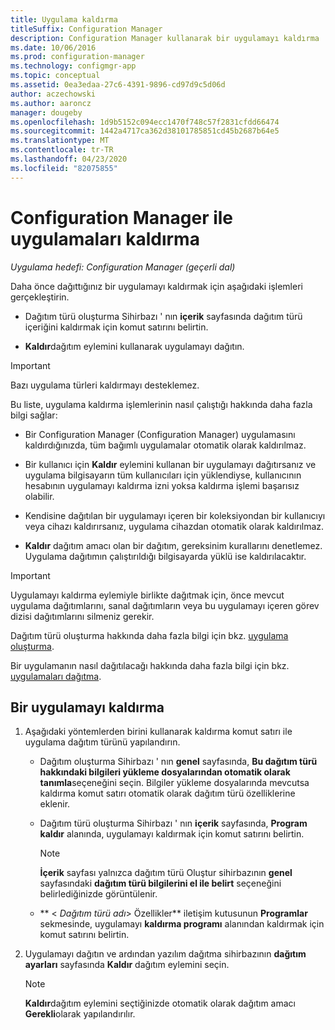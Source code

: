 ```yaml
---
title: Uygulama kaldırma
titleSuffix: Configuration Manager
description: Configuration Manager kullanarak bir uygulamayı kaldırma
ms.date: 10/06/2016
ms.prod: configuration-manager
ms.technology: configmgr-app
ms.topic: conceptual
ms.assetid: 0ea3edaa-27c6-4391-9896-cd97d9c5d06d
author: aczechowski
ms.author: aaroncz
manager: dougeby
ms.openlocfilehash: 1d9b5152c094ecc1470f748c57f2831cfdd66474
ms.sourcegitcommit: 1442a4717ca362d38101785851cd45b2687b64e5
ms.translationtype: MT
ms.contentlocale: tr-TR
ms.lasthandoff: 04/23/2020
ms.locfileid: "82075855"
---
```

# <a name="uninstall-applications-with-configuration-manager"></a>Configuration Manager ile uygulamaları kaldırma

*Uygulama hedefi: Configuration Manager (geçerli dal)*


Daha önce dağıttığınız bir uygulamayı kaldırmak için aşağıdaki işlemleri gerçekleştirin.

-   Dağıtım türü oluşturma Sihirbazı ' nın **içerik** sayfasında dağıtım türü içeriğini kaldırmak için komut satırını belirtin.  

-   **Kaldır**dağıtım eylemini kullanarak uygulamayı dağıtın.  

> [!IMPORTANT]  
> Bazı uygulama türleri kaldırmayı desteklemez.  

 Bu liste, uygulama kaldırma işlemlerinin nasıl çalıştığı hakkında daha fazla bilgi sağlar:  

-   Bir Configuration Manager (Configuration Manager) uygulamasını kaldırdığınızda, tüm bağımlı uygulamalar otomatik olarak kaldırılmaz.  

-   Bir kullanıcı için **Kaldır** eylemini kullanan bir uygulamayı dağıtırsanız ve uygulama bilgisayarın tüm kullanıcıları için yüklendiyse, kullanıcının hesabının uygulamayı kaldırma izni yoksa kaldırma işlemi başarısız olabilir.  

-   Kendisine dağıtılan bir uygulamayı içeren bir koleksiyondan bir kullanıcıyı veya cihazı kaldırırsanız, uygulama cihazdan otomatik olarak kaldırılmaz.  

-   **Kaldır** dağıtım amacı olan bir dağıtım, gereksinim kurallarını denetlemez. Uygulama dağıtımın çalıştırıldığı bilgisayarda yüklü ise kaldırılacaktır.  

> [!IMPORTANT]  
> Uygulamayı kaldırma eylemiyle birlikte dağıtmak için, önce mevcut uygulama dağıtımlarını, sanal dağıtımların veya bu uygulamayı içeren görev dizisi dağıtımlarını silmeniz gerekir. 

 Dağıtım türü oluşturma hakkında daha fazla bilgi için bkz. [uygulama oluşturma](../../apps/deploy-use/create-applications.md).  

 Bir uygulamanın nasıl dağıtılacağı hakkında daha fazla bilgi için bkz. [uygulamaları dağıtma](../../apps/deploy-use/deploy-applications.md).  

## <a name="uninstall-an-application"></a>Bir uygulamayı kaldırma  

1.  Aşağıdaki yöntemlerden birini kullanarak kaldırma komut satırı ile uygulama dağıtım türünü yapılandırın.  

    -   Dağıtım oluşturma Sihirbazı ' nın **genel** sayfasında, **Bu dağıtım türü hakkındaki bilgileri yükleme dosyalarından otomatik olarak tanımla**seçeneğini seçin. Bilgiler yükleme dosyalarında mevcutsa kaldırma komut satırı otomatik olarak dağıtım türü özelliklerine eklenir.  

    -   Dağıtım türü oluşturma Sihirbazı ' nın **içerik** sayfasında, **Program kaldır** alanında, uygulamayı kaldırmak için komut satırını belirtin.  

        > [!NOTE]  
        >  **İçerik** sayfası yalnızca dağıtım türü Oluştur sihirbazının **genel** sayfasındaki **dağıtım türü bilgilerini el ile belirt** seçeneğini belirlediğinizde görüntülenir.  

    -   ** < *Dağıtım türü adı*> Özellikler** iletişim kutusunun **Programlar** sekmesinde, uygulamayı **kaldırma programı** alanından kaldırmak için komut satırını belirtin.  

2.  Uygulamayı dağıtın ve ardından yazılım dağıtma sihirbazının **dağıtım ayarları** sayfasında **Kaldır** dağıtım eylemini seçin.  

    > [!NOTE]  
    >  **Kaldır**dağıtım eylemini seçtiğinizde otomatik olarak dağıtım amacı **Gerekli**olarak yapılandırılır.  
